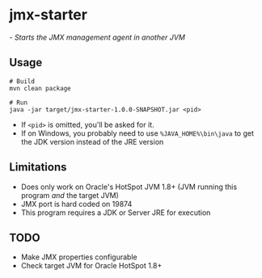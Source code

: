 # jmx-starter
*- Starts the JMX management agent in another JVM*

## Usage

    # Build
    mvn clean package
    
    # Run
    java -jar target/jmx-starter-1.0.0-SNAPSHOT.jar <pid>

- If `<pid>` is omitted, you'll be asked for it.
- If on Windows, you probably need to use `%JAVA_HOME%\bin\java` to get the JDK version instead of the JRE version


## Limitations
- Does only work on Oracle's HotSpot JVM 1.8+ (JVM running this program *and* the target JVM)
- JMX port is hard coded on 19874
- This program requires a JDK or Server JRE for execution

## TODO
- Make JMX properties configurable
- Check target JVM for Oracle HotSpot 1.8+
